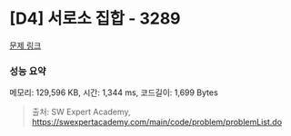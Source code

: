 # [D4] 서로소 집합 - 3289 

[문제 링크](https://swexpertacademy.com/main/code/problem/problemDetail.do?contestProbId=AWBJKA6qr2oDFAWr) 

### 성능 요약

메모리: 129,596 KB, 시간: 1,344 ms, 코드길이: 1,699 Bytes



> 출처: SW Expert Academy, https://swexpertacademy.com/main/code/problem/problemList.do